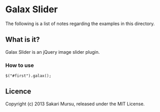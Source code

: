 # Galax Slider
The following is a list of notes regarding the examples in this directory.

## What is it?

Galax Slider is an jQuery image slider plugin.

### How to use

	$("#first").galax();

## Licence
Copyright (c) 2013 Sakari Mursu, released under the MIT License.
